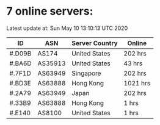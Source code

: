 # 7 online servers:

Latest update at: Sun May 10 13:10:13 UTC 2020

| ID | ASN | Server Country | Online |
| -- | --- | -------------- | ------ |
| #.D09B | AS174 | United States | 202 hrs |
| #.BA6D | AS35913 | United States | 43 hrs |
| #.7F1D | AS63949 | Singapore | 202 hrs |
| #.BD3E | AS63888 | Hong Kong | 1021 hrs |
| #.2A79 | AS63949 | Japan | 202 hrs |
| #.33B9 | AS63888 | Hong Kong | 1 hrs |
| #.E140 | AS8100 | United States | 1 hrs |

